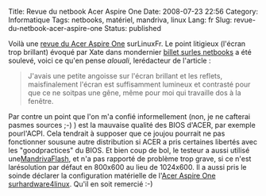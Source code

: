 Title: Revue du netbook Acer Aspire One
Date: 2008-07-23 22:56
Category: Informatique
Tags: netbooks, matériel, mandriva, linux
Lang: fr
Slug: revue-du-netbook-acer-aspire-one
Status: published

Voilà une [revue du Acer Aspire One](http://linuxfr.org/%7Ealouali/26925.html) surLinuxFr. Le point litigieux (l'écran trop brillant) évoqué par Xate dans mondernier [billet surles netbooks](/post/2008/06/24/Micro-Hebdo-n531-sur-les-ultra-portables-netbooks) a été soulevé, voici ce qu'en pense *alouali*, lerédacteur de l'article :

> J'avais une petite angoisse sur l'écran brillant et les reflets, maisfinalement l'écran est suffisamment lumineux et contrasté pour que ce ne soitpas une gêne, même pour moi qui travaille dos à la fenêtre.

Par contre un point que l'on m'a confié informellement (non, je ne cafterai pasmes sources ;-) ) est la mauvaise qualité des BIOS d'ACER, par exemple pourl'ACPI. Cela tendrait à supposer que ce joujou pourrait ne pas fonctionner sousune autre distribution si ACER a pris certaines libertés avec les "goodpractices" du BIOS. Et bien coup de bol, le testeur a aussi utilisé une[MandrivaFlash](http://www.mandriva.com/fr/produit/mandriva-flash-2008-spring), et n'a pas rapporté de problème trop grave, si ce n'est larésolution par défaut en 800x600 au lieu de 1024x600. Il a aussi pris le soinde déclarer la configuration matérielle de l'[Acer Aspire One surhardware4linux](http://hardware4linux.info/system/3230/). Qu'il en soit remercié :-)
